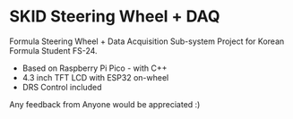 # SKID Steering Wheel + DAQ
Formula Steering Wheel + Data Acquisition Sub-system Project
for Korean Formula Student FS-24.
- Based on Raspberry Pi Pico - with C++
- 4.3 inch TFT LCD with ESP32 on-wheel
- DRS Control included

Any feedback from Anyone would be appreciated :)
